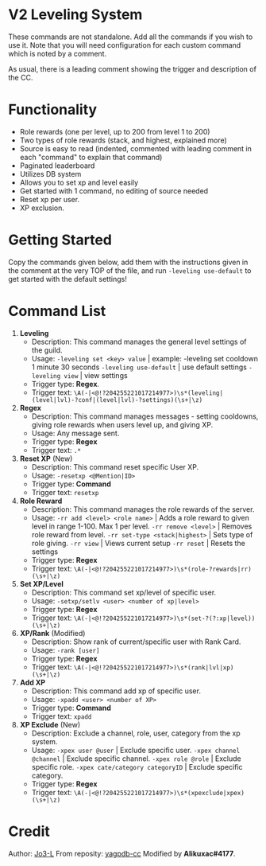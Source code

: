 # V2 Leveling System
These commands are not standalone. Add all the commands if you wish to use it. Note that you will need configuration for each custom command which is noted by a comment.

As usual, there is a leading comment showing the trigger and description of the CC.

# Functionality
- Role rewards (one per level, up to 200 from level 1 to 200)
- Two types of role rewards (stack, and highest, explained more)
- Source is easy to read (indented, commented with leading comment in each "command" to explain that command)
- Paginated leaderboard
- Utilizes DB system
- Allows you to set xp and level easily
- Get started with 1 command, no editing of source needed
- Reset xp per user.
- XP exclusion.

# Getting Started
Copy the commands given below, add them with the instructions given in the comment at the very TOP of the file, and run `-leveling use-default` to get started with the default settings!

# Command List
1. **Leveling**
    - Description: This command manages the general level settings of the guild.
    - Usage: 
    `-leveling set <key> value` | example: -leveling set cooldown 1 minute 30 seconds 
	`-leveling use-default` | use default settings 
	`-leveling view` | view settings
    - Trigger type: **Regex**.
    - Trigger text: `\A(-|<@!?204255221017214977>)\s*(leveling|(level|lvl)-?conf|(level|lvl)-?settings)(\s+|\z)`
2. **Regex**
    - Description: This command manages messages - setting cooldowns, giving role rewards when users level up, and giving XP.
    - Usage: Any message sent.
    - Trigger type: **Regex**
    - Trigger text: `.*`
3. **Reset XP** (New)
    - Description: This command reset specific User XP.
    - Usage: `-resetxp <@Mention|ID>`
    - Trigger type: **Command**
    - Trigger text: `resetxp`
4. **Role Reward**
    - Description: This command manages the role rewards of the server.
    - Usage:
        `-rr add <level> <role name>` | Adds a role reward to given level in range 1-100. Max 1 per level.
	    `-rr remove <level>` | Removes role reward from level.
	    `-rr set-type <stack|highest>` | Sets type of role giving.
	    `-rr view` | Views current setup
	    `-rr reset` | Resets the settings
    - Trigger type: **Regex**
    - Trigger text: `\A(-|<@!?204255221017214977>)\s*(role-?rewards|rr)(\s+|\z)`
5. **Set XP/Level**
    - Description: This command set xp/level of specific user.
    - Usage: `-setxp/setlv <user> <number of xp|level>`
    - Trigger type: **Regex**
    - Trigger text: `\A(-|<@!?204255221017214977>)\s*(set-?(?:xp|level))(\s+|\z)`
6. **XP/Rank** (Modified)
    - Description: Show rank of current/specific user with Rank Card.
    - Usage: `-rank [user]`
    - Trigger type: **Regex**
    - Trigger text: `\A(-|<@!?204255221017214977>)\s*(rank|lvl|xp)(\s+|\z)`
7.  **Add XP**
    - Description: This command add xp of specific user.
    - Usage: `-xpadd <user> <number of XP>`
    - Trigger type: **Command**
    - Trigger text: `xpadd`
8. **XP Exclude** (New)
    - Description: Exclude a channel, role, user, category from the xp system.
    - Usage:
    `-xpex user @user` | Exclude specific user.
`-xpex channel @channel` | Exclude specific channel.
`-xpex role @role` | Exclude specific role.
`-xpex cate/category categoryID` | Exclude specific category.
    - Trigger type: **Regex**
    - Trigger text: `\A(-|<@!?204255221017214977>)\s*(xpexclude|xpex)(\s+|\z)`
# Credit
Author: [Jo3-L](https://github.com/Jo3-L/)
From reposity: [yagpdb-cc](https://github.com/Jo3-L/yagpdb-cc)
Modified by **Alikuxac#4177**.